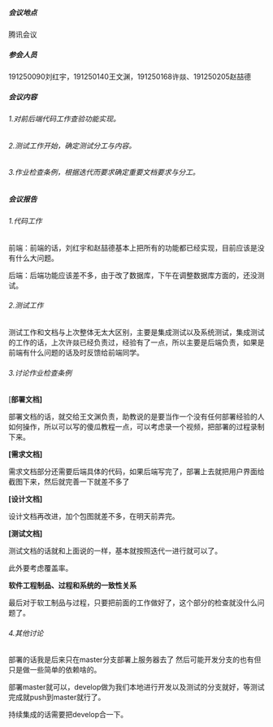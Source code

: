 ##### **会议地点**

腾讯会议

##### **参会人员**

191250090刘红宇，191250140王文渊，191250168许燚、191250205赵喆德

##### **会议内容**

###### 1.对前后端代码工作查验功能实现。

###### 2.测试工作开始，确定测试分工与内容。

###### 3.作业检查条例，根据迭代而要求确定重要文档要求与分工。

##### **会议报告**

###### 1.代码工作

前端：前端的话，刘红宇和赵喆德基本上把所有的功能都已经实现，目前应该是没有什么大问题。

后端：后端功能应该差不多，由于改了数据库，下午在调整数据库方面的，还没测试。

###### 2.测试工作

测试工作和文档与上次整体无太大区别，主要是集成测试以及系统测试，集成测试的工作的话，上次许燚已经负责过，经验有了一点，所以主要是后端负责，如果是前端有什么问题的话及时反馈给前端同学。

###### 3.讨论作业检查条例

 [**部署文档]**

部署文档的话，就交给王文渊负责，助教说的是要当作一个没有任何部署经验的人如何操作，所以可以写的傻瓜教程一点，可以考虑录一个视频，把部署的过程录制下来。

**[需求文档]**

需求文档部分还需要后端具体的代码，如果后端写完了，部署上去就把用户界面给截图下来，然后就完善一下就差不多了

**[设计文档]**

设计文档再改进，加个包图就差不多，在明天前弄完。

**[测试文档]**

测试文档的话就和上面说的一样，基本就按照迭代一进行就可以了。

此外要考虑覆盖率。

**软件工程制品、过程和系统的一致性关系**

最后对于软工制品与过程，只要把前面的工作做好了，这个部分的检查就没什么问题了。

###### 4.其他讨论

部署的话我是后来只在master分支部署上服务器去了 然后可能开发分支的也有但只是做一些简单的依赖啥的。

部署master就可以，develop做为我们本地进行开发以及测试的分支就好，等测试完成就push到master就行了。

持续集成的话需要把develop合一下。